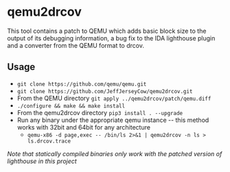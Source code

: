 # qemu2drcov
This tool contains a patch to QEMU which adds basic block size to the output of its debugging information, a bug fix to the IDA lighthouse plugin and a converter from the QEMU format to drcov.

## Usage
* ```git clone https://github.com/qemu/qemu.git```
* ```git clone https://github.com/JeffJerseyCow/qemu2drcov.git```
* From the QEMU directory ```git apply ../qemu2drcov/patch/qemu.diff```
* ```./configure && make && make install```
* From the qemu2drcov directory ```pip3 install . --upgrade```
* Run any binary under the appropriate qemu instance -- this method works with 32bit and 64bit for any architecture
  - ```qemu-x86 -d page,exec -- /bin/ls 2>&1 | qemu2drcov -n ls > ls.drcov.trace```

*Note that statically compiled binaries only work with the patched version of lighthouse in this project*

